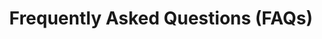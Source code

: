---
title: Frequently Asked Questions (FAQs)
short-title: FAQs
className: "faq-page static-page"
description: FAQs
layout: layouts/faq-page
excerpt: FAQs

tags:
  - posts
---